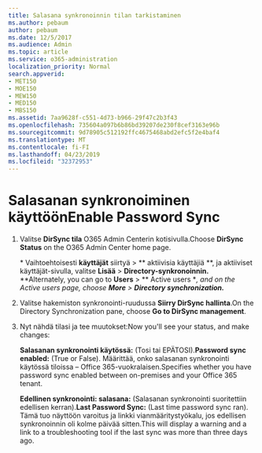 ```yaml
---
title: Salasana synkronoinnin tilan tarkistaminen
ms.author: pebaum
author: pebaum
ms.date: 12/5/2017
ms.audience: Admin
ms.topic: article
ms.service: o365-administration
localization_priority: Normal
search.appverid:
- MET150
- MOE150
- MEW150
- MED150
- MBS150
ms.assetid: 7aa9628f-c551-4d73-b966-29f47c2b3f43
ms.openlocfilehash: 735604a097b6b86bd39207de230f8cef3163e96b
ms.sourcegitcommit: 9d78905c512192ffc4675468abd2efc5f2e4baf4
ms.translationtype: MT
ms.contentlocale: fi-FI
ms.lasthandoff: 04/23/2019
ms.locfileid: "32372953"
---
```

# <a name="enable-password-sync"></a><span data-ttu-id="0fbb3-102">Salasanan synkronoiminen käyttöön</span><span class="sxs-lookup"><span data-stu-id="0fbb3-102">Enable Password Sync</span></span>

1.  <span data-ttu-id="0fbb3-103">Valitse **DirSync tila** O365 Admin Centerin kotisivulla.</span><span class="sxs-lookup"><span data-stu-id="0fbb3-103">Choose **DirSync Status** on the O365 Admin Center home page.</span></span> 
    
     <span data-ttu-id="0fbb3-104">\* Vaihtoehtoisesti **käyttäjät** siirtyä \> \*\* aktiivisia käyttäjiä \*\*, ja aktiiviset käyttäjät-sivulla, valitse **Lisää** \> **Directory-synkronoinnin.** \*</span><span class="sxs-lookup"><span data-stu-id="0fbb3-104">\*Alternately, you can go to **Users** \> \*\* Active users \**, and on the Active users page, choose **More** \> **Directory synchronization.***</span></span> 
    
2. <span data-ttu-id="0fbb3-105">Valitse hakemiston synkronointi-ruudussa **Siirry DirSync hallinta**.</span><span class="sxs-lookup"><span data-stu-id="0fbb3-105">On the Directory Synchronization pane, choose **Go to DirSync management**.</span></span> 
    
3. <span data-ttu-id="0fbb3-106">Nyt nähdä tilasi ja tee muutokset:</span><span class="sxs-lookup"><span data-stu-id="0fbb3-106">Now you'll see your status, and make changes:</span></span>
    
    <span data-ttu-id="0fbb3-107">**Salasanan synkronointi käytössä:** (Tosi tai EPÄTOSI).</span><span class="sxs-lookup"><span data-stu-id="0fbb3-107">**Password sync enabled:** (True or False).</span></span> <span data-ttu-id="0fbb3-108">Määrittää, onko salasanan synkronointi käytössä tiloissa – Office 365-vuokralaisen.</span><span class="sxs-lookup"><span data-stu-id="0fbb3-108">Specifies whether you have password sync enabled between on-premises and your Office 365 tenant.</span></span> 
    
    <span data-ttu-id="0fbb3-109">**Edellinen synkronointi: salasana:** (Salasanan synkronointi suoritettiin edellisen kerran).</span><span class="sxs-lookup"><span data-stu-id="0fbb3-109">**Last Password Sync:** (Last time password sync ran).</span></span> <span data-ttu-id="0fbb3-110">Tämä tuo näyttöön varoitus ja linkki vianmääritystyökalu, jos edellisen synkronoinnin oli kolme päivää sitten.</span><span class="sxs-lookup"><span data-stu-id="0fbb3-110">This will display a warning and a link to a troubleshooting tool if the last sync was more than three days ago.</span></span> 
    


